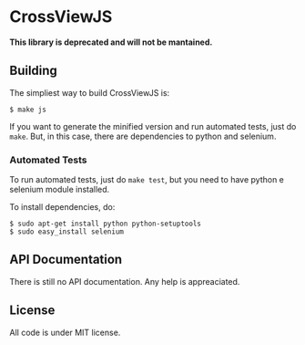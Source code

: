 CrossViewJS
===========

**This library is deprecated and will not be mantained.**


Building
---------

The simpliest way to build CrossViewJS is:

    $ make js

If you want to generate the minified version and run automated tests, just do `make`.
But, in this case, there are dependencies to python and selenium.


### Automated Tests

To run automated tests, just do `make test`, but you need to have python e selenium module installed.

To install dependencies, do:

    $ sudo apt-get install python python-setuptools
    $ sudo easy_install selenium
    

API Documentation
-----------------

There is still no API documentation. Any help is appreaciated.

License
-------

All code is under MIT license.
